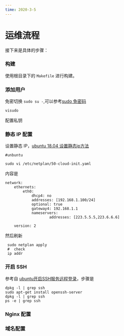 ```yaml
---
time: 2020-3-5
---
```


# 运维流程

接下来是具体的步骤：

### 构建

使用根目录下的 `Makefile` 进行构建。

### 添加用户

免密切换 `sudo su -`,可以参考[sudo 免密码](https://suweiwilson.pixnet.net/blog/post/393550657)

```
visudo
```



配置私钥

### 静态 IP 配置

设置静态 IP，[ubuntu 18.04 设置静态ip方法](https://www.cnblogs.com/yaohong/p/11593989.html)



```
#unbuntu

sudo vi /etc/netplan/50-cloud-init.yaml
```

内容是

```
network:
    ethernets:
        eth0:
            dhcp4: no
            addresses: [192.168.1.100/24]
            optional: true
            gateway4: 192.168.1.1
            nameservers:
                    addresses: [223.5.5.5,223.6.6.6]
 
    version: 2
```

然后刷新

```
 sudo netplan apply
 #  check
 ip addr
```

### 开启 SSH

参考自 [ubuntu开启SSH服务远程登录](https://blog.csdn.net/jackghq/article/details/54974141)，步骤是

```
dpkg -l | grep ssh
sudo apt-get install openssh-server
dpkg -l | grep ssh
ps -e | grep ssh
```



### Nginx 配置



### 域名配置

